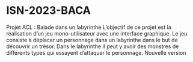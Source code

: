 # ISN-2023-BACA
Projet ACL : Balade dans un labyrinthe
L’objectif de ce projet est la réalisation d’un jeu mono-utilisateur avec une interface graphique.
Le jeu consiste à déplacer un personnage dans un labyrinthe dans le but de découvrir un trésor. 
Dans le labyrinthe il peut y avoir des monstres de différents types qui essayent d’attaquer le personnage.
Nouvelle version
